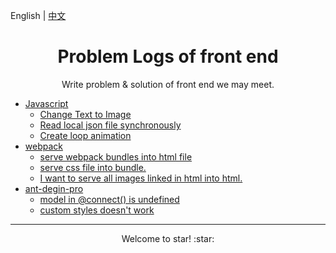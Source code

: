 English | [中文](README_zh-CN.md)

<h1 align="center">Problem Logs of front end</h1>

<div align="center">Write problem & solution of front end we may meet.</div>

* [Javascript](en-US/javascript/README.md)
	* [Change Text to Image](en-US/javascript/README.md#ChangeTexttoImage)
	* [Read local json file synchronously](en-US/javascript/README.md#Readlocaljsonfilesynchronously)
	* [Create loop animation](en-US/javascript/README.md#LoopAnimation)
* [webpack](en-US/webpack/README.md)
	* [serve webpack bundles into html file](en-US/webpack/README.md#servewebpackbundlesintohtmlfile)
	* [ serve css file into bundle.](en-US/webpack/README.md#servecssfileintobundle.)
	* [ I want to serve all images linked in html into html.](en-US/webpack/README.md#Iwanttoserveallimageslinkedinhtmlintohtml.)
* [ant-degin-pro](en-US/ant-design-pro/README.md)
	* [model in @connect() is undefined](en-US/ant-design-pro/README.md#modelinconnectisundefined)
	* [custom styles doesn't work](en-US/ant-design-pro/README.md#customstylesdoesntwork)

---

<div align="center">Welcome to star! :star: </div>
